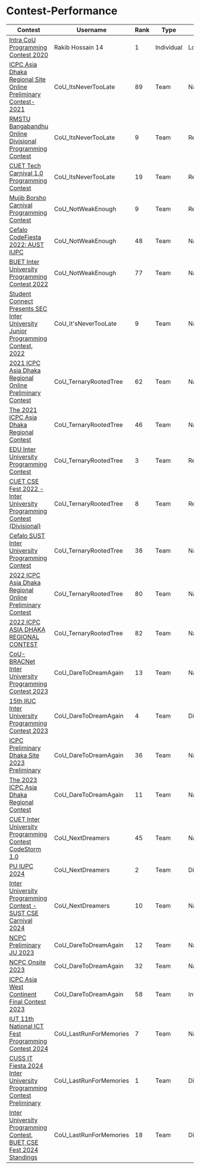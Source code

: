 # Contest-Performance

| Contest | Username | Rank | Type | Scope
| -- | -------- | ----------- | ---- | ---- |
| [Intra CoU Programming Contest 2020](https://toph.co/c/intra-cou-2020/standings) | Rakib Hossain 14| 1 | Individual | Local |
| [ICPC Asia Dhaka Regional Site Online Preliminary Contest-2021](https://icpc.global/ICPCID/2RIUV1MALLMP) | CoU_ItsNeverTooLate| 89 | Team | National |
| [RMSTU Bangabandhu Online Divisional Programming Contest](https://toph.co/c/rmstu-bangabandhu-online-divisional-2021/standings) | CoU_ItsNeverTooLate| 9 | Team | Regional |
| [CUET Tech Carnival 1.0 Programming Contest](https://toph.co/c/tech-carnival-1-0/standings) | CoU_ItsNeverTooLate| 19 | Team | Regional |
| [Mujib Borsho Carnival Programming Contest]() | CoU_NotWeakEnough| 9 | Team | Regional |
| [Cefalo CodeFiesta 2022: AUST IUPC](https://algo.codemarshal.org/contests/aust-2022/standings) | CoU_NotWeakEnough| 48 | Team | National |
| [BUET Inter University Programming Contest 2022](https://toph.co/c/buet-inter-university-2022/standings) | CoU_NotWeakEnough| 77 | Team | National |
| [Student Connect Presents SEC Inter University Junior Programming Contest, 2022](https://toph.co/c/sec-inter-university-junior-2022/standings) | CoU_It'sNeverTooLate| 9 | Team | National |
| [2021 ICPC Asia Dhaka Regional Online Preliminary Contest](https://algo.codemarshal.org/contests/icpc-dhaka-21-preli/standings) | CoU_TernaryRootedTree| 62 | Team |National|
| [The 2021 ICPC Asia Dhaka Regional Contest](https://algo.codemarshal.org/contests/dhaka-21-main/standings) | CoU_TernaryRootedTree| 46 | Team |National|
| [EDU Inter University Programming Contest](https://drive.google.com/file/d/1dedX9DKYJpDzBYGWYAiFZcJvRUcYV4LQ/view?fbclid=IwAR06D0JZttiAVFEW98zWRVUGp9e2KxMqIioUi-Xmi9PUarjTdS5xg0PP_L0) | CoU_TernaryRootedTree| 3 | Team |Regional|
| [CUET CSE Fest 2022 - Inter University Programming Contest (Divisional)]( https://toph.co/c/cuet-cse-fest-2022-inter-university-divisional/standings) | CoU_TernaryRootedTree| 8 | Team |Regional|
| [Cefalo SUST Inter University Programming Contest](https://toph.co/c/sust-inter-university-2023/standings) | CoU_TernaryRootedTree| 38 | Team |National|
| [2022 ICPC Asia Dhaka Regional Online Preliminary Contest](https://algo.codemarshal.org/contests/icpc-dhaka-22-preli/standings) | CoU_TernaryRootedTree| 80 | Team |National|
| [2022 ICPC ASIA DHAKA REGIONAL CONTEST](https://algo.codemarshal.org/contests/dhaka-22/standings) | CoU_TernaryRootedTree| 82 | Team |National|
| [CoU-BRACNet Inter University Programming Contest 2023](https://toph.co/c/cou-bracnet-inter-university-2023/standings) | CoU_DareToDreamAgain| 13 | Team |National|
| [15th IIUC Inter University Programming Contest 2023](https://toph.co/c/15th-iiuc-inter-university-2023/standings) | CoU_DareToDreamAgain| 4 | Team |Divisional|
| [ICPC Preliminary Dhaka Site 2023 Preliminary](https://bapsoj.org/contests/icpc-preliminary-dhaka-2023/standings) | CoU_DareToDreamAgain| 36 | Team |National|
| [The 2023 ICPC Asia Dhaka Regional Contest](https://icpc.global/regionals/finder/Dhaka-2024/standings) | CoU_DareToDreamAgain| 11 | Team |National|
| [CUET Inter University Programming Contest CodeStorm 1.0](https://toph.co/c/cuet-inter-university-codestorm-1-0/standings) | CoU_NextDreamers| 45 | Team |National|
| [PU IUPC 2024](https://drive.google.com/file/d/18RtwhBCQ5C03zFndpdQE2MXIfN-gyt2s/view?fbclid=IwAR3xJkd6mFvv0t7SQF2uClv7zlyYwIIpazVZh5lVk2UTy3_pCUSPHrRjgiY) | CoU_NextDreamers| 2 | Team |Divisional|
| [Inter University Programming Contest - SUST CSE Carnival 2024](https://toph.co/c/inter-university-sust-cse-carnival-2024/standings) | CoU_NextDreamers| 10 | Team |National|
| [NCPC Preliminary JU 2023](https://bapsoj.org/contests/ncpc-preliminary-ju-2023/standings) | CoU_DareToDreamAgain| 12 | Team |National|
| [NCPC Onsite 2023](https://bapsoj.org/contests/ncpc-onsite-2023-hosted-by-ju/standings) | CoU_DareToDreamAgain| 32 | Team |National|
| [ICPC Asia West Continent Final Contest 2023](https://codedrills.io/contests/icpc-asia-west-continent-final-contest-2023/scoreboard) | CoU_DareToDreamAgain| 58 | Team |International|
| [IUT 11th National ICT Fest Programming Contest 2024](https://toph.co/c/iut-11th-national-ict-fest-2024/standings) | CoU_LastRunForMemories| 7 | Team |National|
| [CUSS IT Fiesta 2024 Inter University Programming Contest Preliminary](https://toph.co/c/cuss-it-fiesta-2024-inter-university-preliminary/standings) | CoU_LastRunForMemories| 1 | Team |Divisional|
| [Inter University Programming Contest, BUET CSE Fest 2024 Standings](https://toph.co/c/inter-university-buet-cse-fest-2024/standings) | CoU_LastRunForMemories| 18 | Team |Divisional|
